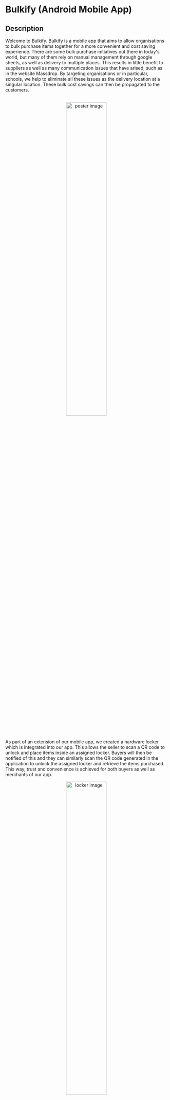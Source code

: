 # Bulkify (Android Mobile App)

## Description

Welcome to Bulkify. Bulkify is a mobile app that aims to allow organisations to bulk purchase items together for a more convenient and cost saving experience. There are some
bulk purchase initiatives out there in today's world, but many of them rely on manual management through google sheets, as well as delivery to multiple places. This results in
little benefit to suppliers as well as many communication issues that have arised, such as in the website Massdrop. By targeting organisations or in particular, schools, we help to
eliminate all these issues as the delivery location at a singular location. These bulk cost savings can then be propagated to the customers.

</br>
<div align="center">
  <img src="./readMeImages/bulkify_poster.png" width="50%" height="auto" alt="poster image">
</div>
</br>

As part of an extension of our mobile app, we created a hardware locker which is integrated into our app. This allows the seller to scan a QR code to unlock and place items inside
an assigned locker. Buyers will then be notified of this and they can similarly scan the QR code generated in the application to unlock the assigned locker and retrieve the items purchased. This way, trust and convenience is achieved for both buyers as well as merchants of our app.

<div align="center">
  <img src="./readMeImages/locker.jpeg" width="50%" height="auto" alt="locker image">
</div>
</br>

Check out the below video for more details on our Android application done in Java language.
</br>

<p align="center">
  <a href="https://youtu.be/ccrcRkjByKM">
    <img width="80%" height="auto" src="https://img.youtube.com/vi/ccrcRkjByKM/hqdefault.jpg" alt="Watch the video">
  </a>
</p>

</br>
This app was done for a school project entering our second year for the 50.001 module "Introduction To Information Systems And Programming". We only had about 5 weeks to learn app development from scratch and execute this project.</br></br>

We also achieved 3rd place out of 30 teams in the course, judged by Singtel Engineers.
[Check out here to view our full report!](https://docs.google.com/document/d/1AD_8vEJnemgTxQl7hL1u9RISF8uE_6zw9O_9eysm26I/edit?usp=sharing)


## Team Details
<b>Team number: 30</b>

<b>Members:</b> <br />
1006904 Yang Si Jun <br />
1007064 Kyaw Zin Htoo<br />
1006855 Lim Wei Ren Marcus<br />
1007090 Brandon Ng Joon Hoe<br />
1007226 Teo Xu Kai<br />
1007220 Teo You Xiang<br />
1006967 Phua Jia Jing Elliot

## Running the app
Do take note you will have errors running the app since we did not upload our credentials for database etc. Do reach out to me through my socials if you are interested in
a demo of the App.
